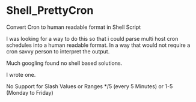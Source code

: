 # Shell_PrettyCron
Convert Cron to human readable format in Shell Script

I was looking for a way to do this so that i could parse multi host cron schedules into a human readable format.
In a way that would not require a cron savvy person to interpret the output.

Much googling found no shell based solutions.

I wrote one.


No Support for Slash Values or Ranges
*/5 (every 5 Minutes) or 1-5 (Monday to Friday)
